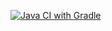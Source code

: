 [![Java CI with Gradle](https://github.com/AlenaNadezhkina/hwat6_1/actions/workflows/gradle.yml/badge.svg)](https://github.com/AlenaNadezhkina/hwat6_1/actions/workflows/gradle.yml)